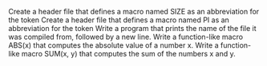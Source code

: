 Create a header file that defines a macro named SIZE as an abbreviation for the token
Create a header file that defines a macro named PI as an abbreviation for the token
Write a program that prints the name of the file it was compiled from, followed by a new line.
Write a function-like macro ABS(x) that computes the absolute value of a number x.
Write a function-like macro SUM(x, y) that computes the sum of the numbers x and y.
